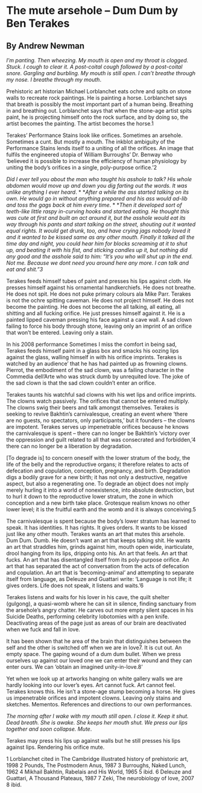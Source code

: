 # The mute arsehole – Dum Dum by Ben Terakes
## By Andrew Newman

*I’m panting. Then wheezing. My mouth is open and my throat is clogged. Stuck. I cough to clear it. A post-coital cough followed by a post-coital snore. Gargling and burbling. My mouth is still open. I can’t breathe through my nose. I breathe through my mouth*.

Prehistoric art historian Michael Lorblanchet eats ochre and spits on stone walls to recreate rock paintings. He is painting a horse. Lorblanchet says that breath is possibly the most important part of a human being. Breathing in and breathing out. Lorblanchet says that when the stone-age artist spits paint, he is projecting himself onto the rock surface, and by doing so, the artist becomes the painting. The artist becomes the horse.1

Terakes’ Performance Stains look like orifices.  Sometimes an arsehole. Sometimes a cunt. But mostly a mouth. The inkblot ambiguity of the Performance Stains lends itself to a uniting of all the orifices. An image that fulfils the engineered utopia of William Burroughs’ Dr. Benway who ‘believed it is possible to increase the efficiency of human physiology by uniting the body’s orifices in a single, poly-purpose orifice.’2

*Did I ever tell you about the man who taught his asshole to talk? His whole abdomen would move up and down you dig farting out the words. It was unlike anything I ever heard*.
*
**After a while the ass started talking on its own. He would go in without anything prepared and his ass would ad-lib and toss the gags back at him every time*.
*
**Then it developed sort of teeth-like little raspy in-curving hooks and started eating. He thought this was cute at first and built an act around it, but the asshole would eat its way through his pants and start talking on the street, shouting out it wanted equal rights. It would get drunk, too, and have crying jags nobody loved it and it wanted to be kissed same as any other mouth. Finally it talked all the time day and night, you could hear him for blocks screaming at it to shut up, and beating it with his fist, and sticking candles up it, but nothing did any good and the asshole said to him: “It’s you who will shut up in the end. Not me. Because we dont need you around here any more. I can talk and eat and shit.”3*

Terakes feeds himself tubes of paint and presses his lips against cloth. He presses himself against his ornamental handkerchiefs. He does not breathe. He does not spit. He does not puke primary colours ala Mike Parr. Terakes is not the ochre spitting caveman. He does not project himself.  He does not become the painting. He does not become the all talking, all eating, all shitting and all fucking orifice. He just presses himself against it. He is a painted lipped caveman pressing his face against a cave wall. A sad clown failing to force his body through stone, leaving only an imprint of an orifice that won’t be entered. Leaving only a stain.

In his 2008 performance Sometimes I miss the comfort in being sad, Terakes feeds himself paint in a glass box and smacks his oozing lips against the glass, walling himself in with his orifice imprints. Terakes is watched by an audience’ that he has had painted up as frowning clowns. Pierrot, the embodiment of the sad clown, was a failing character in the Commedia dell’Arte who was struck dumb by unrequited love. The joke of the sad clown is that the sad clown couldn’t enter an orifice.

Terakes taunts his watchful sad clowns with his wet lips and orifice imprints. The clowns watch passively. The orifices that cannot be entered multiply. The clowns swig their beers and talk amongst themselves. Terakes is seeking to revive Bakhtin’s carnivalesque, creating an event where ‘there are no guests, no spectators, only participants,’ but it founders – the clowns are impotent. Terakes serves up impenetrable orifices because he knows the carnivalesque is spent – there can no longer be Bakhtin’s ‘victory over the oppression and guilt related to all that was consecrated and forbidden,’4 there can no longer be a liberation by degradation.

[To degrade is] to concern oneself with the lower stratum of the body, the life of the belly and the reproductive organs; it therefore relates to acts of defecation and copulation, conception, pregnancy, and birth. Degradation digs a bodily grave for a new birth; it has not only a destructive, negative aspect, but also a regenerating one. To degrade an object does not imply merely hurling it into a world of nonexistence, into absolute destruction, but to hurl it down to the reproductive lower stratum, the zone in which conception and a new birth take place. Grotesque realism knows no other lower level; it is the fruitful earth and the womb and it is always conceiving.5

The carnivalesque is spent because the body’s lower stratum has learned to speak. It has identities. It has rights. It gives orders. It wants to be kissed just like any other mouth. Terakes wants an art that mutes this arsehole. Dum Dum. Dumb. He doesn’t want an art that keeps talking shit. He wants an art that straddles him, grinds against him, mouth open wide, inarticulate, drool hanging from its lips, dripping onto his. An art that feels. An art that fucks. An art that has disentangled itself from its poly-purpose orifice. An art that has separated the act of conversation from the acts of defecation and copulation. An art that is ‘becoming-animal’ and attempting to separate itself from language, as Deleuze and Guattari write: ‘Language is not life; it gives orders. Life does not speak, it listens and waits.’6

Terakes listens and waits for his lover in his cave, the quilt shelter (gulgong), a quasi-womb where he can sit in silence, finding sanctuary from the arsehole’s angry chatter. He carves out more empty silent spaces in his Suicide Deaths, performing celebrity lobotomies with a pen knife. Deactivating areas of the page just as areas of our brain are deactivated when we fuck and fall in love.

It has been shown that he area of the brain that distinguishes between the self and the other is switched off when we are in love7. It is cut out. An empty space. The gaping wound of a dum dum bullet. When we press ourselves up against our loved one we can enter their wound and they can enter ours. We can ‘obtain an imagined  unity-in-love.8’

Yet when we look up at artworks hanging on white gallery walls we are hardly looking into our lover’s eyes. Art cannot fuck. Art cannot feel. Terakes knows this. He isn’t a stone-age stump becoming a horse. He gives us impenetrable orifices and impotent clowns. Leaving only stains and sketches. Mementos. References and directions to our own performances.

*The morning after I wake with my mouth still open. I close it. Keep it shut. Dead breath. She is awake. She keeps her mouth shut. We press our lips together and soon collapse. Mute*.

Terakes may press his lips up against walls but he still presses his lips against lips. Rendering his orifice mute.

1 Lorblanchet cited in The Cambridge illustrated history of prehistoric art, 1998
2 Pounds, The Postmodern Anus, 1987
3 Burroughs, Naked Lunch, 1962
4 Mikhail Bakhtin, Rabelais and His World, 1965
5 ibid.
6 Deleuze and Guattari, A Thousand Plateaus, 1987
7 Zeki, The neurobiology of love, 2007
8 ibid.
